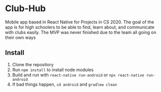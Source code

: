 # Club-Hub
Mobile app based in React Native for Projects in CS 2020.
The goal of the app is for high schoolers to be able to find, learn about, and communicate with clubs easily.
The MVP was never finished due to the team all going on their own ways
## Install
1. Clone the repository
2. Run `npm install` to install node modules
3. Build and run with `react-native run-android` or `npx react-native run-android`
4. If bad things happen, `cd android` and `gradlew clean`
